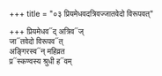 +++
title = "०३ प्रियमेधवदत्रिवज्जातवेदो विरूपवत्"

+++
प्रियमेधव᳓द् अत्रिव᳓ज्  
जा᳓तवेदो विरूपव᳓त्  
अङ्गिरस्व᳓न् महिव्रत  
प्र᳓स्कण्वस्य श्रुधी ह᳓वम्